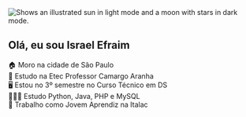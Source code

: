 <picture>
  <img alt="Shows an illustrated sun in light mode and a moon with stars in dark mode." src="https://i.pinimg.com/originals/f7/c6/f4/f7c6f4a78a2a5ccb3403f08dca7eb082.jpg">
</picture>

## Olá, eu sou Israel Efraim

🏠 Moro na cidade de São Paulo  
🏫 Estudo na Etec Professor Camargo Aranha  
🖥️ Estou no 3º semestre no Curso Técnico em DS  
🧑🏻‍💻 Estudo Python, Java, PHP e MySQL  
🥛 Trabalho como Jovem Aprendiz na Italac

<!---
israellefraim/israellefraim is a ✨ special ✨ repository because its `README.md` (this file) appears on your GitHub profile.
You can click the Preview link to take a look at your changes.
--->
